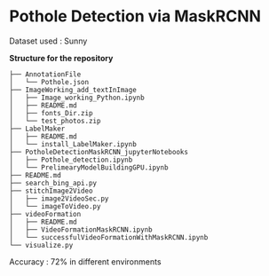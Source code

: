 Pothole Detection via MaskRCNN
==============================

Dataset used : Sunny 

**Structure for the repository**
```
├── AnnotationFile
│   └── Pothole.json
├── ImageWorking_add_textInImage
│   ├── Image_working_Python.ipynb
│   ├── README.md
│   ├── fonts_Dir.zip
│   └── test_photos.zip
├── LabelMaker
│   ├── README.md
│   └── install_LabelMaker.ipynb
├── PotholeDetectionMaskRCNN_jupyterNotebooks
│   ├── Pothole_detection.ipynb
│   └── PrelimearyModelBuildingGPU.ipynb
├── README.md
├── search_bing_api.py
├── stitchImage2Video
│   ├── image2VideoSec.py
│   └── imageToVideo.py
├── videoFormation
│   ├── README.md
│   ├── VideoFormationMaskRCNN.ipynb
│   └── successfulVideoFormationWithMaskRCNN.ipynb
└── visualize.py
```
Accuracy : 72% in different environments
